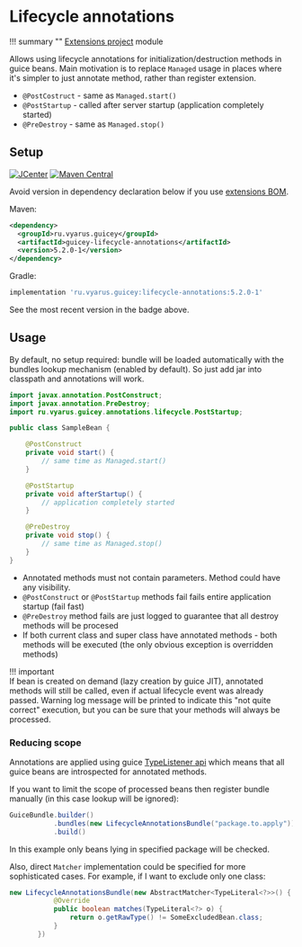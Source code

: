 # Lifecycle annotations

!!! summary ""
    [Extensions project](https://github.com/xvik/dropwizard-guicey-ext/tree/master/guicey-lifecycle-annotations) module

Allows using lifecycle annotations for initialization/destruction methods in guice beans.
Main motivation is to replace `Managed` usage in places where it's simpler to just annotate method, rather than
register extension.

* `@PostCostruct` - same as `Managed.start()`
* `@PostStartup` - called after server startup (application completely started)
* `@PreDestroy` - same as `Managed.stop()`

## Setup

[![JCenter](https://img.shields.io/bintray/v/vyarus/xvik/dropwizard-guicey-ext.svg?label=jcenter)](https://bintray.com/vyarus/xvik/dropwizard-guicey-ext/_latestVersion)
[![Maven Central](https://img.shields.io/maven-central/v/ru.vyarus.guicey/guicey-lifecycle-annotations.svg?style=flat)](https://maven-badges.herokuapp.com/maven-central/ru.vyarus.guicey/guicey-lifecycle-annotations)

Avoid version in dependency declaration below if you use [extensions BOM](../guicey-bom). 

Maven:

```xml
<dependency>
  <groupId>ru.vyarus.guicey</groupId>
  <artifactId>guicey-lifecycle-annotations</artifactId>
  <version>5.2.0-1</version>
</dependency>
```

Gradle:

```groovy
implementation 'ru.vyarus.guicey:lifecycle-annotations:5.2.0-1'
```

See the most recent version in the badge above.


## Usage

By default, no setup required: bundle will be loaded automatically with the bundles lookup mechanism (enabled by default).
So just add jar into classpath and annotations will work.

```java
import javax.annotation.PostConstruct;
import javax.annotation.PreDestroy;
import ru.vyarus.guicey.annotations.lifecycle.PostStartup;

public class SampleBean {    

    @PostConstruct
    private void start() {
        // same time as Managed.start()
    }

    @PostStartup
    private void afterStartup() {
        // application completely started
    }

    @PreDestroy
    private void stop() {
        // same time as Managed.stop()
    }
}
```

* Annotated methods must not contain parameters. Method could have any visibility.
* `@PostConstruct` or `@PostStartup` methods fail fails entire application startup (fail fast)
* `@PreDestroy` method fails are just logged to guarantee that all destroy methods will be procesed
* If both current class and super class have annotated methods - both methods will be executed (the only obvious exception is overridden methods)

!!! important   
    If bean is created on demand (lazy creation by guice JIT), annotated methods will still be called,
    even if actual lifecycle event was already passed. Warning log message will be printed to indicate this "not quite correct" execution,
    but you can be sure that your methods will always be processed.

### Reducing scope

Annotations are applied using guice [TypeListener api](http://google.github.io/guice/api-docs/latest/javadoc/index.html?com/google/inject/spi/TypeListener.html)
which means that all guice beans are introspected for annotated methods.

If you want to limit the scope of processed beans then register bundle manually 
(in this case lookup will be ignored):

```java
GuiceBundle.builder()
           .bundles(new LifecycleAnnotationsBundle("package.to.apply"))
           .build()
```

In this example only beans lying in specified package will be checked. 

Also, direct `Matcher` implementation could be specified for more sophisticated cases.
For example, if I want to exclude only one class:

```java
new LifecycleAnnotationsBundle(new AbstractMatcher<TypeLiteral<?>>() {                               
           @Override
           public boolean matches(TypeLiteral<?> o) {
               return o.getRawType() != SomeExcludedBean.class;
           }
       })
```